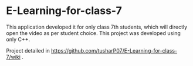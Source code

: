 # E-Learning-for-class-7

This application developed it for only class 7th students, which will directly open the video as per student choice. This project was developed using only C++.

Project detailed in https://github.com/tusharP07/E-Learning-for-class-7/wiki .
